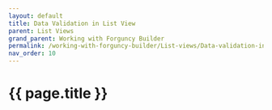 ```yaml
---
layout: default
title: Data Validation in List View
parent: List Views
grand_parent: Working with Forguncy Builder
permalink: /working-with-forguncy-builder/List-views/Data-validation-in-list-view
nav_order: 10
---
```


# {{ page.title }}